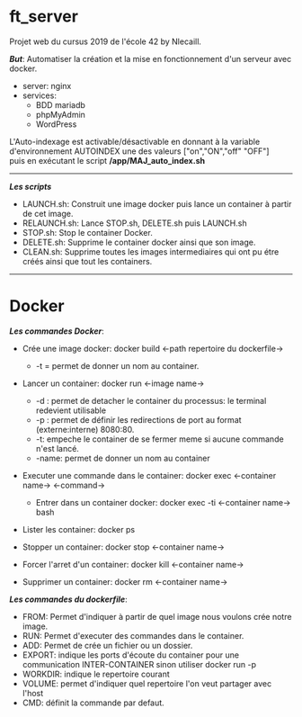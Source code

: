 # ft_server

Projet web du cursus 2019 de l'école 42 by Nlecaill.

***But***: Automatiser la création et la mise en fonctionnement d'un serveur avec docker.


* server: nginx
* services:
    * BDD mariadb
    * phpMyAdmin
    * WordPress

L'Auto-indexage est activable/désactivable en donnant à la variable d'environnement AUTOINDEX une des valeurs ["on","ON","off" "OFF"]  
puis en exécutant le script **/app/MAJ_auto_index.sh**

-----

***Les scripts***
* LAUNCH.sh: Construit une image docker puis lance un container à partir de cet image.
* RELAUNCH.sh: Lance STOP.sh, DELETE.sh puis LAUNCH.sh
* STOP.sh: Stop le container Docker.
* DELETE.sh: Supprime le container docker ainsi que son image.
* CLEAN.sh: Supprime toutes les images intermediaires qui ont pu étre créés ainsi que tout les containers.

-----

# Docker

 ***Les commandes Docker***:

- Crée une image docker: docker build <-path repertoire du dockerfile->
    - -t = permet de donner un nom au container.

- Lancer un container: docker run <-image name->
    - -d : permet de detacher le container du processus: le terminal redevient utilisable
    - -p : permet de définir les redirections de port au format (externe:interne) 8080:80.
    - -t: empeche le container de se fermer meme si aucune commande n'est lancé.
    - -name: permet de donner un nom au container 

- Executer une commande dans le container: docker exec <-container name-> <-command->
    - Entrer dans un container docker: docker exec -ti <-container name-> bash

- Lister les container: docker ps

- Stopper un container: docker stop <-container name->

- Forcer l'arret d'un container: docker kill <-container name->

- Supprimer un container: docker rm <-container name->



***Les commandes du dockerfile***:

* FROM: Permet d'indiquer à partir de quel image nous voulons crée notre image.
* RUN: Permet d'executer des commandes dans le container.
* ADD: Permet de crée un fichier ou un dossier.
* EXPORT: indique les ports d'écoute du container pour une communication INTER-CONTAINER sinon utiliser docker run -p
* WORKDIR: indique le repertoire courant
* VOLUME: permet d'indiquer quel repertoire l'on veut partager avec l'host
* CMD: définit la commande par defaut.
